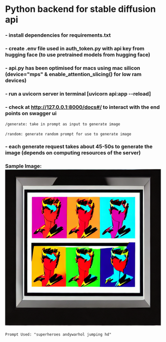 # Python backend for stable diffusion api

### - install dependencies for requirements.txt

### - create .env file used in auth_token.py with api key from hugging face (to use pretrained models from hugging face)

### - api.py has been optimised for macs using mac silicon (device="mps" & enable_attention_slicing() for low ram devices)

### - run a uvicorn server in terminal [uvicorn api:app --reload]

### - check at http://127.0.0.1:8000/docs#/ to interact with the end points on swagger ui

    /generate: take in prompt as input to generate image

    /random: generate random prompt for use to generate image

### - each generate request takes about 45-50s to generate the image (depends on computing resources of the server)

### Sample Image: ![generated image](result.png)

    Prompt Used: "superheroes andywarhol jumping hd"
